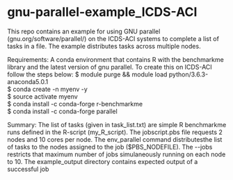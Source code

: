 # gnu-parallel-example_ICDS-ACI

This repo contains an example for using GNU parallel (gnu.org/software/parallel/) on the ICDS-ACI systems to complete a list of tasks in a file. The example distributes tasks across multiple nodes.

Requirements:
A conda environment that contains R with the benchmarkme library and the latest version of gnu parallel.
To create this on ICDS-ACI follow the steps below:
$ module purge && module load python/3.6.3-anaconda5.0.1  
$ conda create -n myenv -y  
$ source activate myenv  
$ conda install -c conda-forge r-benchmarkme  
$ conda install -c conda-forge parallel  


Summary:
The list of tasks (given in task_list.txt) are simple R benchmarkme runs defined in the R-script (my_R_script). The jobscript.pbs file requests 2 nodes and 10 cores per node. The env_parallel command distributesthe list of tasks to the nodes assigned to the job ($PBS_NODEFILE). The --jobs restricts that maximum number of jobs simulaneously running on each node to 10. The example_output directory contains expected output of a successful job
